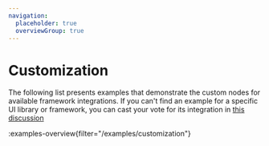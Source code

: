 ```yaml
---
navigation:
  placeholder: true
  overviewGroup: true
---
```


# Customization

The following list presents examples that demonstrate the custom nodes for available framework integrations. If you can't find an example for a specific UI library or framework, you can cast your vote for its integration in [this discussion](https://github.com/retejs/rete/discussions/635)

:examples-overview{filter="/examples/customization"}

